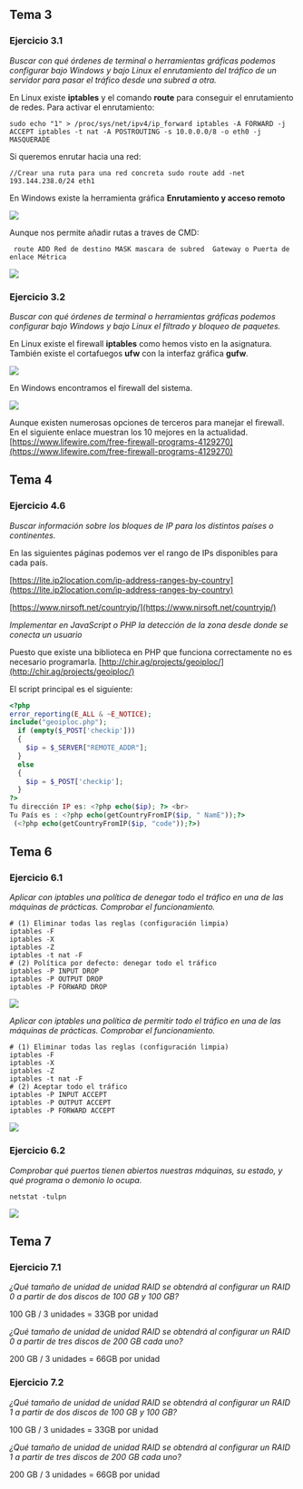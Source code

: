 ## Tema 3

### Ejercicio 3.1
*Buscar con qué órdenes de terminal o herramientas gráficas
podemos configurar bajo Windows y bajo Linux el
enrutamiento del tráfico de un servidor para pasar el
tráfico desde una subred a otra.*

En Linux existe **iptables** y el comando **route** para conseguir el enrutamiento de redes. Para activar el enrutamiento:

`sudo echo "1" > /proc/sys/net/ipv4/ip_forward
iptables -A FORWARD -j ACCEPT
iptables -t nat -A POSTROUTING -s 10.0.0.0/8 -o eth0 -j MASQUERADE`

Si queremos enrutar hacia una red:

`//Crear una ruta para una red concreta
sudo route add -net 193.144.238.0/24 eth1`

En Windows existe la herramienta gráfica **Enrutamiento y acceso remoto**

![](./img/rut_win1.gif)

Aunque nos permite añadir rutas a traves de CMD:

` route ADD Red de destino MASK mascara de subred  Gateway o Puerta de enlace Métrica`

![](./img/win_route2.png)


### Ejercicio 3.2

*Buscar con qué órdenes de terminal o herramientas gráficas
podemos configurar bajo Windows y bajo Linux el filtrado
y bloqueo de paquetes.*

En Linux existe el firewall **iptables** como hemos visto en la asignatura. También existe el cortafuegos **ufw** con la interfaz gráfica **gufw**.

![](./img/gufw.png)

En Windows encontramos el firewall del sistema.

![](./img/windows-7-firewall.gif)

Aunque existen numerosas opciones de terceros para manejar el firewall. En el siguiente enlace muestran los 10 mejores en la actualidad. [https://www.lifewire.com/free-firewall-programs-4129270](https://www.lifewire.com/free-firewall-programs-4129270)

## Tema 4

### Ejercicio 4.6 
*Buscar información sobre los bloques de IP para los distintos
países o continentes.*

En las siguientes páginas podemos ver el rango de IPs disponibles para cada país.

[https://lite.ip2location.com/ip-address-ranges-by-country](https://lite.ip2location.com/ip-address-ranges-by-country)

[https://www.nirsoft.net/countryip/](https://www.nirsoft.net/countryip/)

*Implementar en JavaScript o PHP la detección de la zona
desde donde se conecta un usuario*

Puesto que existe una biblioteca en PHP que funciona correctamente no es necesario programarla. [http://chir.ag/projects/geoiploc/](http://chir.ag/projects/geoiploc/)

El script principal es el siguiente:
```php
<?php
error_reporting(E_ALL & ~E_NOTICE);
include("geoiploc.php"); 
  if (empty($_POST['checkip']))
  {
	$ip = $_SERVER["REMOTE_ADDR"]; 
  }
  else
  {
	$ip = $_POST['checkip']; 
  }
?> 
Tu dirección IP es: <?php echo($ip); ?> <br>
Tu País es : <?php echo(getCountryFromIP($ip, " NamE"));?>
 (<?php echo(getCountryFromIP($ip, "code"));?>)
```

## Tema 6

### Ejercicio 6.1
*Aplicar con iptables una política de denegar todo el tráfico
en una de las máquinas de prácticas.
Comprobar el funcionamiento.*

```
# (1) Eliminar todas las reglas (configuración limpia)
iptables -F
iptables -X
iptables -Z
iptables -t nat -F
# (2) Política por defecto: denegar todo el tráfico
iptables -P INPUT DROP
iptables -P OUTPUT DROP
iptables -P FORWARD DROP
```

![](./img/denegar.png)

*Aplicar con iptables una política de permitir todo el tráfico
en una de las máquinas de prácticas.
Comprobar el funcionamiento.*

```
# (1) Eliminar todas las reglas (configuración limpia)
iptables -F
iptables -X
iptables -Z
iptables -t nat -F
# (2) Aceptar todo el tráfico
iptables -P INPUT ACCEPT
iptables -P OUTPUT ACCEPT
iptables -P FORWARD ACCEPT
```

![](./img/permitir.png)


### Ejercicio 6.2
*Comprobar qué puertos tienen abiertos nuestras máquinas,
su estado, y qué programa o demonio lo ocupa.*

`netstat -tulpn`

![](./img/6.2.png)



## Tema 7

### Ejercicio 7.1 
*¿Qué tamaño de unidad de unidad RAID se obtendrá al
configurar un RAID 0 a partir de dos discos de 100 GB y
100 GB?*

100 GB / 3 unidades = 33GB por unidad

*¿Qué tamaño de unidad de unidad RAID se obtendrá al
configurar un RAID 0 a partir de tres discos de 200 GB
cada uno?*

200 GB / 3 unidades = 66GB por unidad

### Ejercicio 7.2
*¿Qué tamaño de unidad de unidad RAID se obtendrá al
configurar un RAID 1 a partir de dos discos de 100 GB y
100 GB?*

100 GB / 3 unidades = 33GB por unidad

*¿Qué tamaño de unidad de unidad RAID se obtendrá al
configurar un RAID 1 a partir de tres discos de 200 GB
cada uno?*

200 GB / 3 unidades = 66GB por unidad
